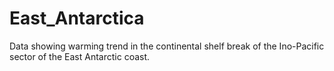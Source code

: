 # East_Antarctica
Data showing warming trend in the continental shelf break of the Ino-Pacific sector of the East Antarctic coast.
